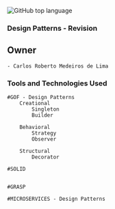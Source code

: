 ![GitHub top language](https://img.shields.io/github/languages/top/CarlosRobertoMedeiros/Backend-Java-red)
### Design Patterns - Revision

## Owner

	- Carlos Roberto Medeiros de Lima

### Tools and Technologies Used ###
	
	#GOF - Design Patterns
		Creational
			Singleton
			Builder
		
		Behavioral
			Strategy
			Observer
			
		Structural
			Decorator
			
	#SOLID
		
	
	#GRASP
	
	#MICROSERVICES - Design Patterns